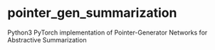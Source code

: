 # pointer_gen_summarization
Python3 PyTorch implementation of Pointer-Generator Networks for Abstractive Summarization
